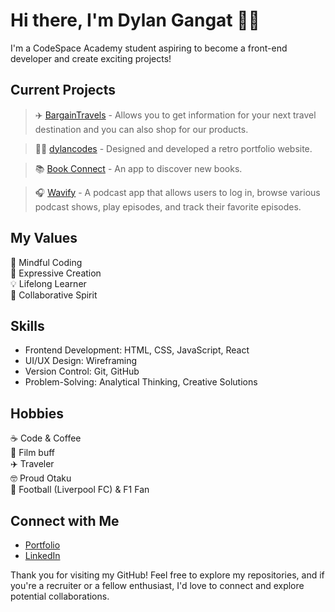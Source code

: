 # Hi there, I'm Dylan Gangat 👋🏻
I'm a CodeSpace Academy student aspiring to become a front-end developer and create exciting projects!

## Current Projects
> ✈️ [BargainTravels](https://github.com/DylanGangat/BargainTravels) - Allows you to get information for your next travel destination and you can also shop for our products.

> 👨‍💻 [dylancodes](https://github.com/DylanGangat/DYLGAN162_FTO2304_GroupA_DylanGangat_ITW9_FinalDigitalResume) - Designed and developed a retro portfolio website.

> 📚 [Book Connect](https://github.com/DylanGangat/DYLGAN162_FTO2304_GroupA_DylanGangat_IWACapstone) - An app to discover new books.

> 🎧 [Wavify](https://github.com/DylanGangat/DYLGAN162_FTO2304_GroupA_DylanGangat_PFCapstone.git) - A podcast app that allows users to log in, browse various podcast shows, play episodes, and track their favorite episodes. 

## My Values
🧠 Mindful Coding </br>
🖤 Expressive Creation </br>
💡 Lifelong Learner </br>
🙌 Collaborative Spirit </br>

## Skills
- Frontend Development: HTML, CSS, JavaScript, React </br>
- UI/UX Design: Wireframing </br>
- Version Control: Git, GitHub </br>
- Problem-Solving: Analytical Thinking, Creative Solutions </br>

## Hobbies
☕️ Code & Coffee </br>
🍿 Film buff </br>
✈️ Traveler </br>
🤓 Proud Otaku </br>
💖 Football (Liverpool FC) & F1 Fan </br>

## Connect with Me
- [Portfolio](https://dylancodes.netlify.app/)
- [LinkedIn](https://www.linkedin.com/in/dylan-gangat-5a666b20a/)

Thank you for visiting my GitHub! Feel free to explore my repositories, and if you're a recruiter or a fellow enthusiast, I'd love to connect and explore potential collaborations.
